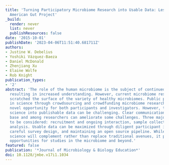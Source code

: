 ```yaml
---
title: 'Turning Participatory Microbiome Research into Usable Data: Lessons from the
  American Gut Project'
_build:
  render: never
  list: never
  publishResources: false
date: '2015-10-01'
publishDate: '2023-04-06T11:51:40.681711Z'
authors:
- Justine W. Debelius
- Yoshiki Vázquez-Baeza
- Daniel McDonald
- Zhenjiang Xu
- Elaine Wolfe
- Rob Knight
publication_types:
- '2'
abstract: 'The role of the human microbiome is the subject of continued investigation
  resulting in increased understanding. However, current microbiome research has only
  scratched the surface of the variety of healthy microbiomes. Public participation
  in science through crowdsourcing and crowdfunding microbiome research provides a
  novel opportunity for both participants and investigators. However, turning participatory
  science into publishable data can be challenging. Clear communication with the participant
  base and among researchers can ameliorate some challenges. Three major aspects need
  to be considered: recruitment and ongoing interaction, sample collection, and data
  analysis. Usable data can be maximized through diligent participant interaction,
  careful survey design, and maintaining an open source pipeline. While participatory
  science will complement rather than replace traditional avenues, it presents new
  opportunities for studies in the microbiome and beyond.'
featured: false
publication: '*Journal of Microbiology & Biology Education*'
doi: 10.1128/jmbe.v17i1.1034
---
```



